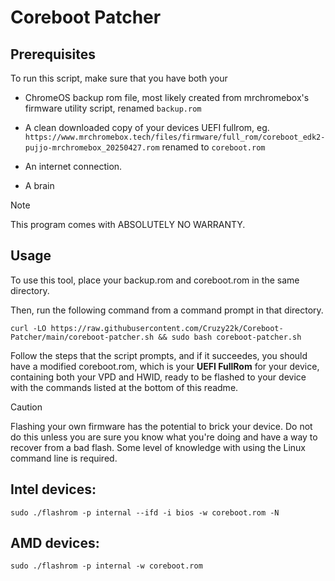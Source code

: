 # Coreboot Patcher

## Prerequisites
To run this script, make sure that you have both your
- ChromeOS backup rom file, most likely created from mrchromebox's firmware utility script, renamed `backup.rom`

- A clean downloaded copy of your devices UEFI fullrom, eg.
`https://www.mrchromebox.tech/files/firmware/full_rom/coreboot_edk2-pujjo-mrchromebox_20250427.rom`
renamed to `coreboot.rom`
- An internet connection.
- A brain


> [!NOTE]  
> This program comes with ABSOLUTELY NO WARRANTY.




## Usage

To use this tool, place your backup.rom and coreboot.rom in the same directory.

Then, run the following command from a command prompt in that directory.


`curl -LO https://raw.githubusercontent.com/Cruzy22k/Coreboot-Patcher/main/coreboot-patcher.sh && sudo bash coreboot-patcher.sh`

Follow the steps that the script prompts, and if it succeedes, you should have a modified coreboot.rom, 
which is your **UEFI FullRom** for your device, containing both your VPD and HWID, ready to be flashed to your device with the commands listed at the bottom of this readme.

> [!CAUTION]  
> Flashing your own firmware has the potential to brick your device. Do not do this unless you are sure you know what you're doing and have a way to recover from a bad flash. Some level of knowledge with using the Linux command line is required.


Intel devices:
------
 `sudo ./flashrom -p internal --ifd -i bios -w coreboot.rom -N`

AMD devices:
------
 `sudo ./flashrom -p internal -w coreboot.rom`
    
